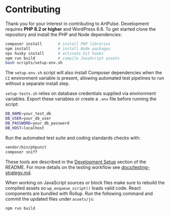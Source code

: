 # Contributing

Thank you for your interest in contributing to ArtPulse. Development requires **PHP 8.2 or higher** and WordPress 6.8. To get started clone the repository and install the PHP and Node dependencies:

```bash
composer install       # install PHP libraries
npm install            # install Node packages
npx husky install      # activate Git hooks
npm run build          # compile JavaScript assets
bash scripts/setup-env.sh
```
The `setup-env.sh` script will also install Composer dependencies when the
`CI` environment variable is present, allowing automated test pipelines to run
without a separate install step.

`setup-tests.sh` relies on database credentials supplied via environment
variables. Export these variables or create a `.env` file before running the
script:

```bash
DB_NAME=your_test_db
DB_USER=your_db_user
DB_PASSWORD=your_db_password
DB_HOST=localhost
```

Run the automated test suite and coding standards checks with:

```bash
vendor/bin/phpunit
composer sniff
```

These tools are described in the [Development Setup](README.md#development-setup) section of the README. For more details on the testing workflow see [docs/testing-strategy.md](docs/testing-strategy.md).

When working on JavaScript sources or block files make sure to rebuild the
compiled assets so `wp_enqueue_script()` loads valid code. React components are
bundled with Rollup. Run the following command and commit the updated files under
`assets/js`:

```bash
npm run build
```
